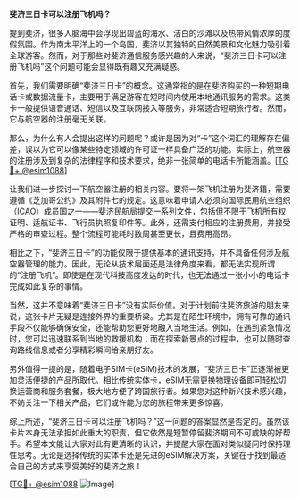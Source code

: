 **斐济三日卡可以注册飞机吗？**

提到斐济，很多人脑海中会浮现出碧蓝的海水、洁白的沙滩以及热带风情浓厚的度假氛围。作为南太平洋上的一个岛国，斐济以其独特的自然美景和文化魅力吸引着全球游客。然而，对于那些对斐济通信服务感兴趣的人来说，“斐济三日卡可以注册飞机吗”这个问题可能会显得既有趣又充满疑惑。

首先，我们需要明确“斐济三日卡”的概念。这通常指的是在斐济购买的一种短期电话卡或数据流量卡，主要用于满足游客在短时间内使用本地通讯服务的需求。这类卡一般提供语音通话、短信以及互联网接入等服务，非常适合短期旅行者。然而，它与航空器的注册毫无关联。

那么，为什么有人会提出这样的问题呢？或许是因为对“卡”这个词汇的理解存在偏差，误以为它可以像某些特定领域的许可证一样具备广泛的功能。实际上，航空器的注册涉及到复杂的法律程序和技术要求，绝非一张简单的电话卡所能涵盖。[[TG💪+ @esim1088](https://t.me/s/esim1088)]

让我们进一步探讨一下航空器注册的相关内容。要将一架飞机注册为斐济籍，需要遵循《芝加哥公约》及其附件七的规定。这意味着申请人必须向国际民用航空组织（ICAO）成员国之一——斐济民航局提交一系列文件，包括但不限于飞机所有权证明、适航证书、飞行员执照复印件等。此外，还需支付相应的注册费用，并接受严格的审查过程。整个流程可能耗时数周甚至更长，且费用高昂。

相比之下，“斐济三日卡”的功能仅限于提供基本的通讯支持，并不具备任何涉及航空器管理的能力。因此，无论从技术层面还是法律角度来看，都无法实现所谓的“注册飞机”。即使是在现代科技高度发达的时代，也无法通过一张小小的电话卡完成如此复杂的事情。

当然，这并不意味着“斐济三日卡”没有实际价值。对于计划前往斐济旅游的朋友来说，这张卡片无疑是连接外界的重要桥梁。尤其是在陌生环境中，拥有可靠的通讯手段不仅能够确保安全，还能帮助您更好地融入当地生活。例如，在遇到紧急情况时，您可以迅速联系到当地的救援机构；而在探索新景点的过程中，也可以随时查询路线信息或者分享精彩瞬间给亲朋好友。

另外值得一提的是，随着电子SIM卡(eSIM)技术的发展，“斐济三日卡”正逐渐被更加灵活便捷的产品所取代。相比传统实体卡，eSIM无需更换物理设备即可轻松切换运营商和服务套餐，极大地方便了跨国旅行者。如果您对这种新兴技术感兴趣，不妨关注一下相关产品，它们或许能为您的旅程带来更多惊喜。

综上所述，“斐济三日卡可以注册飞机吗？”这一问题的答案显然是否定的。虽然该卡片本身无法承担如此重大的职责，但它依然是短暂停留斐济期间不可或缺的好帮手。希望本文能让大家对此有更清晰的认识，并提醒大家在面对类似疑问时保持理性思考。无论是选择传统的实体卡还是先进的eSIM解决方案，关键在于找到最适合自己的方式来享受美好的斐济之旅！

[[TG💪+ @esim1088](https://t.me/s/esim1088) ![Image](https://i.postimg.cc/4NQfJmqS/Snipaste-2025-05-13-00-14-12.png)]